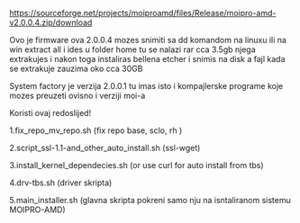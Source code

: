 https://sourceforge.net/projects/moiproamd/files/Release/moipro-amd-v2.0.0.4.zip/download

Ovo je firmware ova 2.0.0.4
mozes snimiti sa dd komandom na linuxu ili na win extract all i ides u folder home tu se nalazi rar cca 3.5gb njega extrakujes i nakon toga
instaliras bellena etcher i snimis na disk a fajl kada se extrakuje zauzima oko cca 30GB

System factory je verzija 2.0.0.1  tu imas isto i kompajlerske programe koje mozes preuzeti ovisno i verziji moi-a

Koristi ovaj redoslijed!

1.fix_repo_mv_repo.sh  (fix repo base, sclo, rh )

2.script_ssl-1.1-and_other_auto_install.sh (ssl-wget)

3.install_kernel_dependecies.sh  (or use curl for auto install from tbs)

4.drv-tbs.sh (driver skripta)

5.main_installer.sh (glavna skripta pokreni samo nju na isntaliranom sistemu MOIPRO-AMD) 
